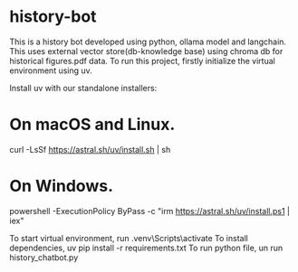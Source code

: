 # history-bot

This is a history bot developed using python, ollama model and langchain. This uses external vector store(db-knowledge base) using chroma db for historical figures.pdf data.
To run this project, firstly initialize the virtual environment using uv.

Install uv with our standalone installers:

# On macOS and Linux.

curl -LsSf https://astral.sh/uv/install.sh | sh

# On Windows.

powershell -ExecutionPolicy ByPass -c "irm https://astral.sh/uv/install.ps1 | iex"

To start virtual environment, run .venv\Scripts\activate
To install dependencies, uv pip install -r requirements.txt
To run python file, un run history_chatbot.py
